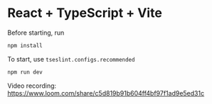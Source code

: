 # React + TypeScript + Vite

Before starting, run

```js
npm install
```
To start, use
`tseslint.configs.recommended`
```js
npm run dev
```


Video recording:
https://www.loom.com/share/c5d819b91b604ff4bf97f1ad9e5ed31c
